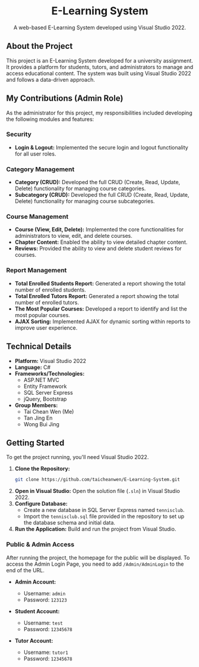<h1 align="center">E-Learning System</h1>

<p align="center">
  A web-based E-Learning System developed using Visual Studio 2022.
</p>

## About the Project

This project is an E-Learning System developed for a university assignment. It provides a platform for students, tutors, and administrators to manage and access educational content. The system was built using Visual Studio 2022 and follows a data-driven approach.

## My Contributions (Admin Role)

As the administrator for this project, my responsibilities included developing the following modules and features:

### Security
* **Login & Logout:** Implemented the secure login and logout functionality for all user roles.

### Category Management
* **Category (CRUD):** Developed the full CRUD (Create, Read, Update, Delete) functionality for managing course categories.
* **Subcategory (CRUD):** Developed the full CRUD (Create, Read, Update, Delete) functionality for managing course subcategories.

### Course Management
* **Course (View, Edit, Delete):** Implemented the core functionalities for administrators to view, edit, and delete courses.
* **Chapter Content:** Enabled the ability to view detailed chapter content.
* **Reviews:** Provided the ability to view and delete student reviews for courses.

### Report Management
* **Total Enrolled Students Report:** Generated a report showing the total number of enrolled students.
* **Total Enrolled Tutors Report:** Generated a report showing the total number of enrolled tutors.
* **The Most Popular Courses:** Developed a report to identify and list the most popular courses.
* **AJAX Sorting:** Implemented AJAX for dynamic sorting within reports to improve user experience.

## Technical Details

* **Platform:** Visual Studio 2022
* **Language:** C#
* **Frameworks/Technologies:**
    * ASP.NET MVC
    * Entity Framework
    * SQL Server Express
    * jQuery, Bootstrap
* **Group Members:**
    * Tai Chean Wen (Me)
    * Tan Jing En
    * Wong Bui Jing

## Getting Started

To get the project running, you'll need Visual Studio 2022.

1.  **Clone the Repository:**
    ```bash
    git clone https://github.com/taicheanwen/E-Learning-System.git
    ```
2.  **Open in Visual Studio:**
    Open the solution file (`.sln`) in Visual Studio 2022.
3.  **Configure Database:**
    * Create a new database in SQL Server Express named `tennisclub`.
    * Import the `tennisclub.sql` file provided in the repository to set up the database schema and initial data.
4.  **Run the Application:**
    Build and run the project from Visual Studio.

### Public & Admin Access

After running the project, the homepage for the public will be displayed. To access the Admin Login Page, you need to add `/Admin/AdminLogin` to the end of the URL.

* **Admin Account:**
    * Username: `admin`
    * Password: `123123`

* **Student Account:**
    * Username: `test`
    * Password: `12345678`

* **Tutor Account:**
    * Username: `tutor1`
    * Password: `12345678`
